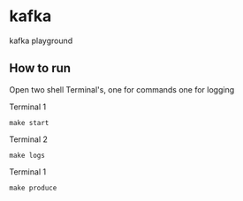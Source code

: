 # kafka

kafka playground

## How to run

Open two shell Terminal's, one for commands one for logging

Terminal 1

```
make start
```

Terminal 2

```
make logs
```

Terminal 1

```
make produce
```
